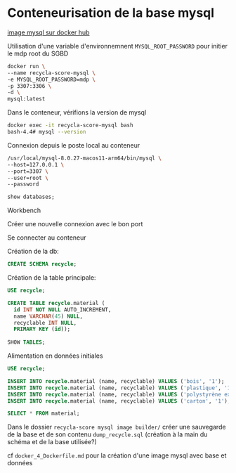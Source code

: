 # Conteneurisation de la base mysql

[image mysql sur docker hub](https://hub.docker.com/_/mysql)

Utilisation d'une variable d'environnemnent `MYSQL_ROOT_PASSWORD` pour initier le mdp root du SGBD

```sh
docker run \
--name recycla-score-mysql \
-e MYSQL_ROOT_PASSWORD=mdp \
-p 3307:3306 \
-d \
mysql:latest
```

Dans le conteneur, vérifions la version de mysql

```sh
docker exec -it recycla-score-mysql bash
bash-4.4# mysql --version
```

Connexion depuis le poste local au conteneur

```sh
/usr/local/mysql-8.0.27-macos11-arm64/bin/mysql \
--host=127.0.0.1 \
--port=3307 \
--user=root \
--password
```

```sql
show databases;
```


Workbench

Créer une nouvelle connexion avec le bon port

Se connecter au conteneur

Création de la db:

```sql
CREATE SCHEMA recycle;
```

Création de la table principale:

```sql
USE recycle;

CREATE TABLE recycle.material (
  id INT NOT NULL AUTO_INCREMENT,
  name VARCHAR(45) NULL,
  recyclable INT NULL,
  PRIMARY KEY (id));
  
SHOW TABLES;
```

Alimentation en données initiales

```sql
USE recycle;

INSERT INTO recycle.material (name, recyclable) VALUES ('bois', '1');
INSERT INTO recycle.material (name, recyclable) VALUES ('plastique', '1');
INSERT INTO recycle.material (name, recyclable) VALUES ('polystyrène expansé', '0');
INSERT INTO recycle.material (name, recyclable) VALUES ('carton', '1');

SELECT * FROM material;
```

Dans le dossier `recycla-score mysql image builder/` créer une sauvegarde de la base et de son contenu `dump_recycle.sql` (création à la main du schéma et de la base utilisée?)

cf `docker_4_Dockerfile.md` pour la création d'une image mysql avec base et données